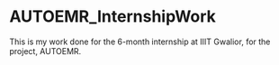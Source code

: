 # AUTOEMR_InternshipWork
This is my work done for the 6-month internship at IIIT Gwalior, for the project, AUTOEMR.
